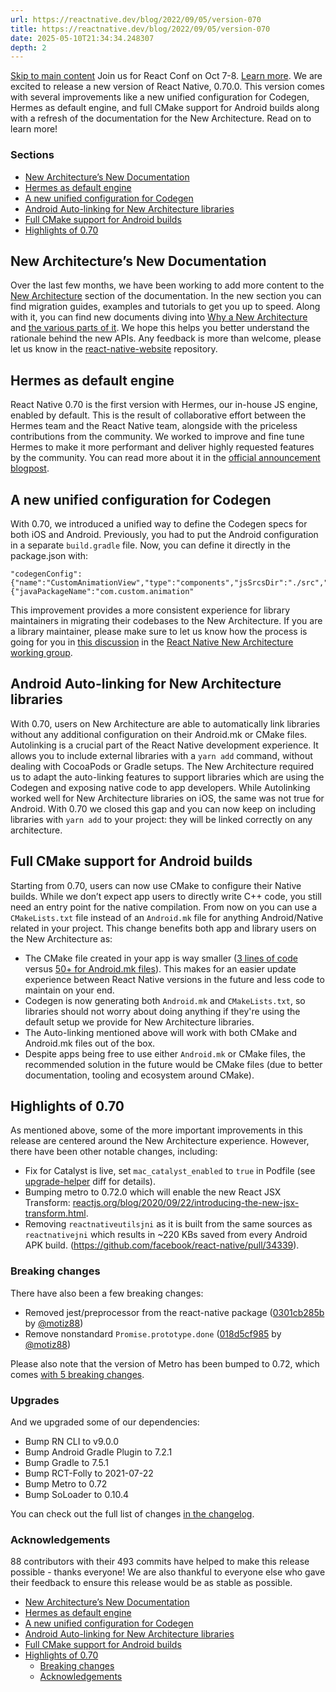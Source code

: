 ```yaml
---
url: https://reactnative.dev/blog/2022/09/05/version-070
title: https://reactnative.dev/blog/2022/09/05/version-070
date: 2025-05-10T21:34:34.248307
depth: 2
---
```


[Skip to main content](https://reactnative.dev/blog/2022/09/05/version-070#__docusaurus_skipToContent_fallback)
Join us for React Conf on Oct 7-8. [Learn more](https://conf.react.dev).
We are excited to release a new version of React Native, 0.70.0. This version comes with several improvements like a new unified configuration for Codegen, Hermes as default engine, and full CMake support for Android builds along with a refresh of the documentation for the New Architecture. Read on to learn more!
### Sections[​](https://reactnative.dev/blog/2022/09/05/version-070#sections "Direct link to Sections")
  * [New Architecture’s New Documentation](https://reactnative.dev/blog/2022/09/05/version-070#new-architectures-new-documentation)
  * [Hermes as default engine](https://reactnative.dev/blog/2022/09/05/version-070#hermes-as-default-engine)
  * [A new unified configuration for Codegen](https://reactnative.dev/blog/2022/09/05/version-070#a-new-unified-configuration-for-codegen)
  * [Android Auto-linking for New Architecture libraries](https://reactnative.dev/blog/2022/09/05/version-070#android-auto-linking-for-new-architecture-libraries)
  * [Full CMake support for Android builds](https://reactnative.dev/blog/2022/09/05/version-070#full-cmake-support-for-android-builds)
  * [Highlights of 0.70](https://reactnative.dev/blog/2022/09/05/version-070#highlights-of-070)


## New Architecture’s New Documentation[​](https://reactnative.dev/blog/2022/09/05/version-070#new-architectures-new-documentation "Direct link to New Architecture’s New Documentation")
Over the last few months, we have been working to add more content to the [New Architecture](https://reactnative.dev/architecture/landing-page) section of the documentation. In the new section you can find migration guides, examples and tutorials to get you up to speed.
Along with it, you can find new documents diving into [Why a New Architecture](https://reactnative.dev/docs/next/the-new-architecture/why) and [the various parts of it](https://reactnative.dev/docs/next/the-new-architecture/pillars). We hope this helps you better understand the rationale behind the new APIs.
Any feedback is more than welcome, please let us know in the [react-native-website](https://github.com/facebook/react-native-website) repository.
## Hermes as default engine[​](https://reactnative.dev/blog/2022/09/05/version-070#hermes-as-default-engine "Direct link to Hermes as default engine")
React Native 0.70 is the first version with Hermes, our in-house JS engine, enabled by default.
This is the result of collaborative effort between the Hermes team and the React Native team, alongside with the priceless contributions from the community. We worked to improve and fine tune Hermes to make it more performant and deliver highly requested features by the community.
You can read more about it in the [official announcement blogpost](https://reactnative.dev/blog/2022/07/08/hermes-as-the-default).
## A new unified configuration for Codegen[​](https://reactnative.dev/blog/2022/09/05/version-070#a-new-unified-configuration-for-codegen "Direct link to A new unified configuration for Codegen")
With 0.70, we introduced a unified way to define the Codegen specs for both iOS and Android. Previously, you had to put the Android configuration in a separate `build.gradle` file.
Now, you can define it directly in the package.json with:
```
"codegenConfig":{"name":"CustomAnimationView","type":"components","jsSrcsDir":"./src","android":{"javaPackageName":"com.custom.animation"
```

This improvement provides a more consistent experience for library maintainers in migrating their codebases to the New Architecture.
If you are a library maintainer, please make sure to let us know how the process is going for you in [this discussion](https://github.com/reactwg/react-native-new-architecture/discussions/6) in the [React Native New Architecture working group](https://github.com/reactwg/react-native-new-architecture).
## Android Auto-linking for New Architecture libraries[​](https://reactnative.dev/blog/2022/09/05/version-070#android-auto-linking-for-new-architecture-libraries "Direct link to Android Auto-linking for New Architecture libraries")
With 0.70, users on New Architecture are able to automatically link libraries without any additional configuration on their Android.mk or CMake files.
Autolinking is a crucial part of the React Native development experience. It allows you to include external libraries with a `yarn add` command, without dealing with CocoaPods or Gradle setups.
The New Architecture required us to adapt the auto-linking features to support libraries which are using the Codegen and exposing native code to app developers.
While Autolinking worked well for New Architecture libraries on iOS, the same was not true for Android. With 0.70 we closed this gap and you can now keep on including libraries with `yarn add` to your project: they will be linked correctly on any architecture.
## Full CMake support for Android builds[​](https://reactnative.dev/blog/2022/09/05/version-070#full-cmake-support-for-android-builds "Direct link to Full CMake support for Android builds")
Starting from 0.70, users can now use CMake to configure their Native builds. While we don’t expect app users to directly write C++ code, you still need an entry point for the native compilation.
From now on you can use a `CMakeLists.txt` file instead of an `Android.mk` file for anything Android/Native related in your project.
This change benefits both app and library users on the New Architecture as:
  * The CMake file created in your app is way smaller ([3 lines of code](https://github.com/facebook/react-native/blob/9923ac1b524ae959abdf50a28a3094198015f77e/packages/rn-tester/android/app/src/main/jni/CMakeLists.txt#L6-L11) versus [50+ for Android.mk files](https://github.com/facebook/react-native/blob/main/template/android/app/src/main/jni/Android.mk?rgh-link-date=2022-07-20T18%3A29%3A07Z)). This makes for an easier update experience between React Native versions in the future and less code to maintain on your end.
  * Codegen is now generating both `Android.mk` and `CMakeLists.txt`, so libraries should not worry about doing anything if they're using the default setup we provide for New Architecture libraries.
  * The Auto-linking mentioned above will work with both CMake and Android.mk files out of the box.
  * Despite apps being free to use either `Android.mk` or CMake files, the recommended solution in the future would be CMake files (due to better documentation, tooling and ecosystem around CMake).


## Highlights of 0.70[​](https://reactnative.dev/blog/2022/09/05/version-070#highlights-of-070 "Direct link to Highlights of 0.70")
As mentioned above, some of the more important improvements in this release are centered around the New Architecture experience. However, there have been other notable changes, including:
  * Fix for Catalyst is live, set `mac_catalyst_enabled` to `true` in Podfile (see [upgrade-helper](https://react-native-community.github.io/upgrade-helper/?from=0.69.1&to=0.70.0-rc.0) diff for details).
  * Bumping metro to 0.72.0 which will enable the new React JSX Transform: [reactjs.org/blog/2020/09/22/introducing-the-new-jsx-transform.html](https://reactjs.org/blog/2020/09/22/introducing-the-new-jsx-transform.html).
  * Removing `reactnativeutilsjni` as it is built from the same sources as `reactnativejni` which results in ~220 KBs saved from every Android APK build. (<https://github.com/facebook/react-native/pull/34339>).


### Breaking changes[​](https://reactnative.dev/blog/2022/09/05/version-070#breaking-changes "Direct link to Breaking changes")
There have also been a few breaking changes:
  * Removed jest/preprocessor from the react-native package ([0301cb285b](https://github.com/facebook/react-native/commit/0301cb285b2e85b48a397fe58d565196654d9754) by [@motiz88](https://github.com/motiz88))
  * Remove nonstandard `Promise.prototype.done` ([018d5cf985](https://github.com/facebook/react-native/commit/018d5cf985497273dd700b56168cf1cf64f498d5) by [@motiz88](https://github.com/motiz88))


Please also note that the version of Metro has been bumped to 0.72, which comes [with 5 breaking changes](https://github.com/facebook/metro/releases/tag/v0.72.0).
### Upgrades[​](https://reactnative.dev/blog/2022/09/05/version-070#upgrades "Direct link to Upgrades")
And we upgraded some of our dependencies:
  * Bump RN CLI to v9.0.0
  * Bump Android Gradle Plugin to 7.2.1
  * Bump Gradle to 7.5.1
  * Bump RCT-Folly to 2021-07-22
  * Bump Metro to 0.72
  * Bump SoLoader to 0.10.4


You can check out the full list of changes [in the changelog](https://github.com/facebook/react-native/blob/main/CHANGELOG.md).
### Acknowledgements[​](https://reactnative.dev/blog/2022/09/05/version-070#acknowledgements "Direct link to Acknowledgements")
88 contributors with their 493 commits have helped to make this release possible - thanks everyone! We are also thankful to everyone else who gave their feedback to ensure this release would be as stable as possible.
  * [New Architecture’s New Documentation](https://reactnative.dev/blog/2022/09/05/version-070#new-architectures-new-documentation)
  * [Hermes as default engine](https://reactnative.dev/blog/2022/09/05/version-070#hermes-as-default-engine)
  * [A new unified configuration for Codegen](https://reactnative.dev/blog/2022/09/05/version-070#a-new-unified-configuration-for-codegen)
  * [Android Auto-linking for New Architecture libraries](https://reactnative.dev/blog/2022/09/05/version-070#android-auto-linking-for-new-architecture-libraries)
  * [Full CMake support for Android builds](https://reactnative.dev/blog/2022/09/05/version-070#full-cmake-support-for-android-builds)
  * [Highlights of 0.70](https://reactnative.dev/blog/2022/09/05/version-070#highlights-of-070)
    * [Breaking changes](https://reactnative.dev/blog/2022/09/05/version-070#breaking-changes)
    * [Acknowledgements](https://reactnative.dev/blog/2022/09/05/version-070#acknowledgements)



